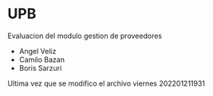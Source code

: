 # UPB
Evaluacion del modulo gestion de proveedores
 * Angel Veliz
 * Camilo Bazan
 * Boris Sarzuri

 Ultima vez que se modifico el archivo viernes 202201211931
  
